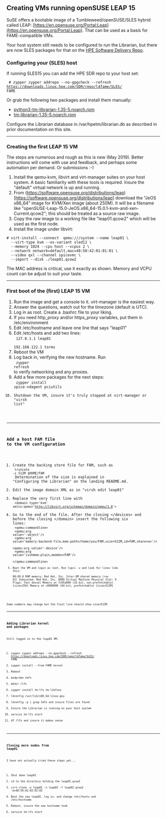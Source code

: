 ## Creating VMs running openSUSE LEAP 15

SuSE offers a bootable image of a Tumbleweed/openSUSE/SLES hybrid called LEAP:
[https://en.opensuse.org/Portal:Leap](https://en.opensuse.org/Portal:Leap).
That can be used as a basis for FAME-compatible VMs.

Your host system still needs to be configured to run the Librarian, but
there are now SLES packages for that on the [HPE Software Delivery Repo](http://downloads.linux.hpe.com/SDR/repo/l4fame).

### Configuring your (SLES) host

If running SLES15 you can add the HPE SDR repo to your host set:

<code> # zypper zypper addrepo --no-gpgcheck --refresh https://downloads.linux.hpe.com/SDR/repo/l4fame/SLES/ FAME</code>

Or grab the following two packages and install them manually:

* [python3-tm-librarian-1.35-5.noarch.rpm](http://downloads.linux.hpe.com/SDR/repo/l4fame/SLES/python3-tm-librarian-1.35-5.noarch.rpm)
* [tm-librarian-1.35-5.noarch.rpm](http://downloads.linux.hpe.com/SDR/repo/l4fame/SLES/tm-librarian-1.35-5.noarch.rpm)

Configure the Librarian database in /var/hpetm/librarian.db as described in prior documentation on this site.

---

### Creating the first LEAP 15 VM

The steps are numerous and rough as this is new (May 2019).  Better
instructions will come with use and feedback, and perhaps some automation
per demand.  Or submissions :-)

1. Install the qemu-kvm, libvirt and virt-manager suites on your host system.  A basic familiarity with these tools is required.  Insure the "default" virtual network is up and running.
1. From (https://software.opensuse.org/distributions/leap)[https://software.opensuse.org/distributions/leap] download the "JeOS x86_64" image for KVM/Xen image (about 250M).  It will be a filename like "openSUSE-Leap-15.0-JeOS.x86_64-15.0.1-kvm-and-xen-Current.qcow2"; this should be treated as a source raw image.
1. Copy the raw image to a working file like "leap01.qcow2" which will be used as the first node.
1. Install the image under libvirt:
```shell
# virt-install --connect  qemu:///system --name leap01 \
  --virt-type kvm --os-variant sled12 \
  --memory 1024 --cpu host --vcpus 2 \
  --network network=default,mac=48:50:42:01:01:01 \
  --video qxl --channel spicevmc \
  --import --disk ./leap01.qcow2
```
The MAC address is critical, use it exactly as shown.  Memory and VCPU count
can be adjust to suit your taste.

---

### First boot of the (first) LEAP 15 VM

1. Run the image and get a console to it.  virt-manager is the easiest way.
1. Answer the questions, watch out for the timezone (default is UTC).
1. Log in as root.  Create a .bashrc file to your liking.
1. If you need http_proxy and/or https_proxy variables, put them in /etc/environment
1. Edit /etc/hostname and leave one line that says "leap01"
1. Edit /etc/hosts and add two lines:<br><code>
   127.0.1.1        leap01<br>
   192.168.122.1 torms</code>
1. Reboot the VM
1. Log back in, verifying the new hostname.  Run<br><code>
   zypper refresh</code><br>
   to verify networking and any proxies.
1. Add a few more packages for the next steps:<br><code>
   zypper install spice-vdagent pciutils 
1. Shutdown the VM, insure it's truly stopped at virt-manager or "virsh list"

---

### Add a host FAM file to the VM configuration

1. Create the backing store file for FAM, such as <br><code>
   truncate -s 512M $HOME/FAM</code><br>
   Determination of the size is explained in "Configuring the Librarian" on the landing README.md.
1. Edit the image domain XML as in "virsh edit leap01"
1. Replace the very first line with<br><code>
   &lt;domain type='kvm' xmlns:qemu='http://libvirt.org/schemas/domain/qemu/1.0'&gt;
   </code>
1. Go to the end of the file.  After the closing &lt;/devices&gt; and
before the closing &lt;/domain&gt; insert the following six lines:<br><code>
  &lt;qemu:commandline><br>
    &lt;qemu:arg value='-object'/><br>
    &lt;qemu:arg value='memory-backend-file,mem-path=/home/you/FAM,size=512M,id=FAM,share=on'/><br>
    &lt;qemu:arg value='-device'/><br>
    &lt;qemu:arg value='ivshmem-plain,memdev=FAM'/><br>
  &lt;/qemu:commandline><code>
1. Boot the VM and login as root.  Run lspci -v and look for lines like this:<pre>00:09.0 RAM memory: Red Hat, Inc. Inter-VM shared memory (rev 01)
	Subsystem: Red Hat, Inc. QEMU Virtual Machine
	Physical Slot: 9
	Flags: fast devsel
	Memory at fc05a000 (32-bit, non-prefetchable) [size=256]
	Memory at c0000000 (64-bit, prefetchable) [size=512M]
</pre>
Some numbers may change but the final line should show size=512M.

---

### Adding Librarian kernel and packages

Still logged in to the leap01 VM, 

1. zypper zypper addrepo --no-gpgcheck --refresh https://downloads.linux.hpe.com/SDR/repo/l4fame/SLES/ FAME
1. zypper install --from FAME kernel
1. Reboot
1. modprobe tmfs
1. mkdir /lfs
1. zypper install tm-lfs tm-libfuse
1. ldconfig /usr/lib/x86_64-linux-gnu
1. ldconfig -p | grep tmfs and insure files are found
1. Insure the Librarian is running on your host system
1. service tm-lfs start
1. df /lfs and insure it makes sense

---

### Cloning more nodes from leap01

I have not actually tried these steps yet...

1. Shut down leap01
1. cd to the directory holding the leap01.qcow2
1. virt-clone -o leap01 -n leap02 -f leap02.qcow2 -m=48:50:42:02:02:02
1. Boot the new leap02, log in, and change /etc/hosts and /etc/hostname
1. Reboot, insure the new hostname took
1. service tm-lfs start

